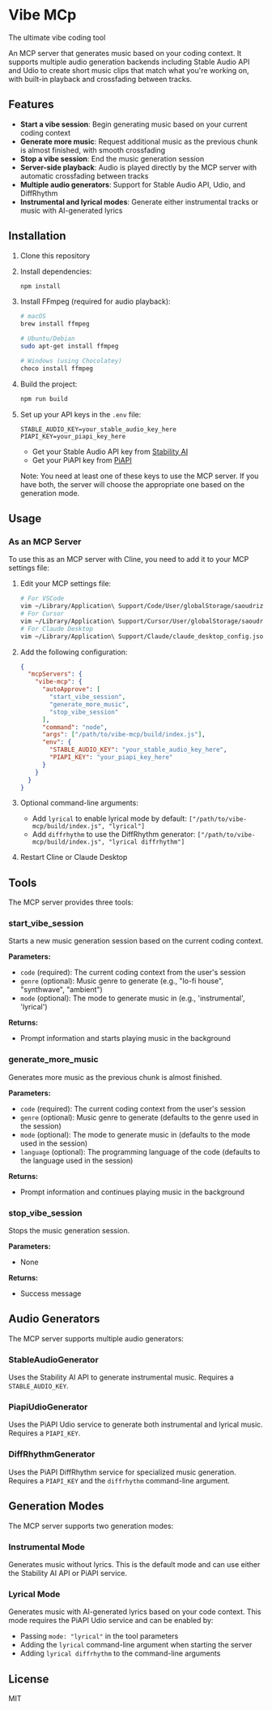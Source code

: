 # Vibe MCp

The ultimate vibe coding tool

An MCP server that generates music based on your coding context. It supports multiple audio generation backends including Stable Audio API and Udio to create short music clips that match what you're working on, with built-in playback and crossfading between tracks.

## Features

- **Start a vibe session**: Begin generating music based on your current coding context
- **Generate more music**: Request additional music as the previous chunk is almost finished, with smooth crossfading
- **Stop a vibe session**: End the music generation session
- **Server-side playback**: Audio is played directly by the MCP server with automatic crossfading between tracks
- **Multiple audio generators**: Support for Stable Audio API, Udio, and DiffRhythm
- **Instrumental and lyrical modes**: Generate either instrumental tracks or music with AI-generated lyrics

## Installation

1. Clone this repository
2. Install dependencies:
   ```bash
   npm install
   ```
3. Install FFmpeg (required for audio playback):

   ```bash
   # macOS
   brew install ffmpeg

   # Ubuntu/Debian
   sudo apt-get install ffmpeg

   # Windows (using Chocolatey)
   choco install ffmpeg
   ```

4. Build the project:
   ```bash
   npm run build
   ```
5. Set up your API keys in the `.env` file:

   ```
   STABLE_AUDIO_KEY=your_stable_audio_key_here
   PIAPI_KEY=your_piapi_key_here
   ```

   - Get your Stable Audio API key from [Stability AI](https://platform.stability.ai/)
   - Get your PiAPI key from [PiAPI](https://piapi.io/)

   Note: You need at least one of these keys to use the MCP server. If you have both, the server will choose the appropriate one based on the generation mode.

## Usage

### As an MCP Server

To use this as an MCP server with Cline, you need to add it to your MCP settings file:

1. Edit your MCP settings file:

   ```bash
   # For VSCode
   vim ~/Library/Application\ Support/Code/User/globalStorage/saoudrizwan.claude-dev/settings/cline_mcp_settings.json
   # For Cursor
   vim ~/Library/Application\ Support/Cursor/User/globalStorage/saoudrizwan.claude-dev/settings/cline_mcp_settings.json
   # For Claude Desktop
   vim ~/Library/Application\ Support/Claude/claude_desktop_config.json
   ```

2. Add the following configuration:

   ```json
   {
     "mcpServers": {
       "vibe-mcp": {
         "autoApprove": [
           "start_vibe_session",
           "generate_more_music",
           "stop_vibe_session"
         ],
         "command": "node",
         "args": ["/path/to/vibe-mcp/build/index.js"],
         "env": {
           "STABLE_AUDIO_KEY": "your_stable_audio_key_here",
           "PIAPI_KEY": "your_piapi_key_here"
         }
       }
     }
   }
   ```

3. Optional command-line arguments:

   - Add `lyrical` to enable lyrical mode by default: `["/path/to/vibe-mcp/build/index.js", "lyrical"]`
   - Add `diffrhythm` to use the DiffRhythm generator: `["/path/to/vibe-mcp/build/index.js", "lyrical diffrhythm"]`

4. Restart Cline or Claude Desktop

## Tools

The MCP server provides three tools:

### start_vibe_session

Starts a new music generation session based on the current coding context.

**Parameters:**

- `code` (required): The current coding context from the user's session
- `genre` (optional): Music genre to generate (e.g., "lo-fi house", "synthwave", "ambient")
- `mode` (optional): The mode to generate music in (e.g., 'instrumental', 'lyrical')

**Returns:**

- Prompt information and starts playing music in the background

### generate_more_music

Generates more music as the previous chunk is almost finished.

**Parameters:**

- `code` (required): The current coding context from the user's session
- `genre` (optional): Music genre to generate (defaults to the genre used in the session)
- `mode` (optional): The mode to generate music in (defaults to the mode used in the session)
- `language` (optional): The programming language of the code (defaults to the language used in the session)

**Returns:**

- Prompt information and continues playing music in the background

### stop_vibe_session

Stops the music generation session.

**Parameters:**

- None

**Returns:**

- Success message

## Audio Generators

The MCP server supports multiple audio generators:

### StableAudioGenerator

Uses the Stability AI API to generate instrumental music. Requires a `STABLE_AUDIO_KEY`.

### PiapiUdioGenerator

Uses the PiAPI Udio service to generate both instrumental and lyrical music. Requires a `PIAPI_KEY`.

### DiffRhythmGenerator

Uses the PiAPI DiffRhythm service for specialized music generation. Requires a `PIAPI_KEY` and the `diffrhythm` command-line argument.

## Generation Modes

The MCP server supports two generation modes:

### Instrumental Mode

Generates music without lyrics. This is the default mode and can use either the Stability AI API or PiAPI service.

### Lyrical Mode

Generates music with AI-generated lyrics based on your code context. This mode requires the PiAPI Udio service and can be enabled by:

- Passing `mode: "lyrical"` in the tool parameters
- Adding the `lyrical` command-line argument when starting the server
- Adding `lyrical diffrhythm` to the command-line arguments

## License

MIT
